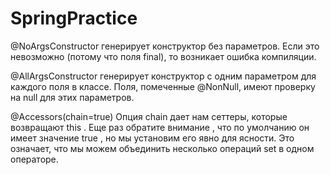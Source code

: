 # SpringPractice

@NoArgsConstructor генерирует конструктор без параметров. Если это невозможно (потому что поля final), то возникает ошибка компиляции.

@AllArgsConstructor генерирует конструктор с одним параметром для каждого поля в классе. Поля, помеченные @NonNull, имеют проверку на null для этих параметров.

@Accessors(chain=true)
Опция chain дает нам сеттеры, которые возвращают this . Еще раз обратите внимание , что по умолчанию он имеет значение true , но мы установим его явно для ясности.
Это означает, что мы можем объединить несколько операций set в одном операторе.
